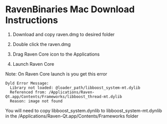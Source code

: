 # RavenBinaries Mac Download Instructions

1) Download and copy raven.dmg to desired folder 

2) Double click the raven.dmg

3) Drag Raven Core icon to the Applications 

4) Launch Raven Core

Note: On Raven Core launch is you get this error

```
Dyld Error Message:
  Library not loaded: @loader_path/libboost_system-mt.dylib
  Referenced from: /Applications/Raven-Qt.app/Contents/Frameworks/libboost_thread-mt.dylib
  Reason: image not found
```
You will need to copy libboost_system.dynlib to libboost_system-mt.dynlib in the /Applications/Raven-Qt.app/Contents/Frameworks folder  
  